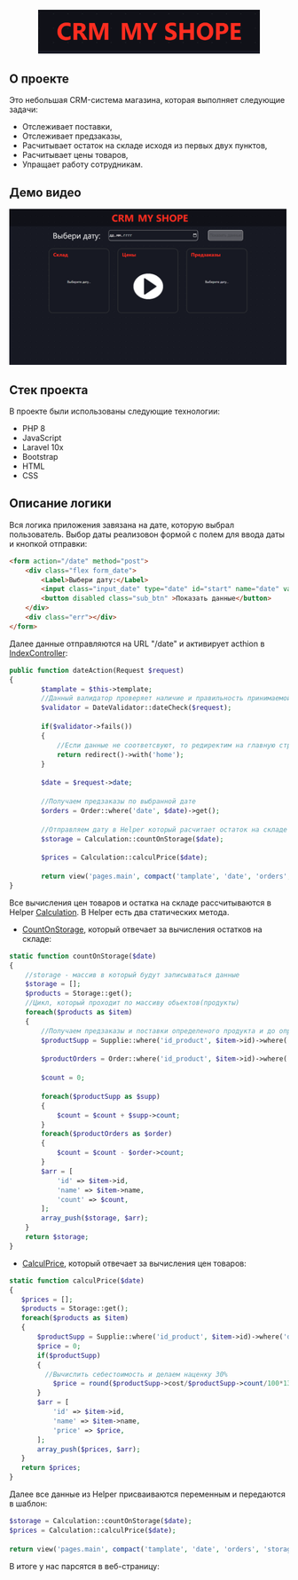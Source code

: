 <p align="center"><a href="https://laravel.com" target="_blank"><img src="https://github.com/PaulPolkanov/MyStorage/blob/master/public/image/logo.PNG?raw=true" width="400" alt="Laravel Logo"></a></p>

## О проекте
Это небольшая CRM-система магазина, которая выполняет следующие задачи:
 - Отслеживает поставки,
 - Отслеживает предзаказы,
 - Расчитывает остаток на складе исходя из первых двух пунктов,
 - Расчитывает цены товаров,
 - Упращает работу сотрудникам. 
 
 ## Демо видео 
 
 <a href="https://vk.com/video284614176_456239236"><img style="text-align: centr;" width="500px" src="https://github.com/PaulPolkanov/MyStorage/blob/master/public/image/video.png?raw=true"></a>
 
 ## Стек проекта
 В проекте были использованы следующие технологии:
 - PHP 8
 - JavaScript
 - Laravel 10x
 - Bootstrap
 - HTML
 - CSS
 
## Описание логики

Вся логика приложения завязана на дате, которую выбрал пользователь. Выбор даты реализовон формой с полем для ввода даты и кнопкой отправки:
``` html
<form action="/date" method="post">
    <div class="flex form_date">
        <Label>Выбери дату:</Label>
        <input class="input_date" type="date" id="start" name="date" value="{{$date}}" min="2021-01-01" max="2023-12-31">
        <button disabled class="sub_btn" >Показать данные</button>
    </div>
    <div class="err"></div>
</form>
```

Далее данные отправляются на URL "/date" и активирует acthion в [IndexController](https://github.com/PaulPolkanov/MyStorage/blob/master/app/Http/Controllers/IndexController.php):

``` PHP
public function dateAction(Request $request)
{
        $tamplate = $this->template;
        //Данный валидатор проверяет наличие и правильность принимаемой даты
        $validator = DateValidator::dateCheck($request);
        
        if($validator->fails())
        {
            //Если данные не соответсвуют, то редиректим на главную страницу
            return redirect()->with('home');
        }
        
        $date = $request->date;
        
        //Получаем предзаказы по выбранной дате
        $orders = Order::where('date', $date)->get();
        
        //Отправляем дату в Helper который расчитает остаток на складе и цену товаров
        $storage = Calculation::countOnStorage($date);
        
        $prices = Calculation::calculPrice($date);
        
        return view('pages.main', compact('tamplate', 'date', 'orders', 'storage', 'prices'));
}
```

Все вычисления цен товаров и остатка на складе рассчитываются в Helper [Calculation](https://github.com/PaulPolkanov/MyStorage/blob/master/app/Helpers/Calculation.php). В Helper есть два статических метода.

 - [СountOnStorage](#), который отвечает за вычисления остатков на складе:
``` PHP
static function countOnStorage($date)
{
    //storage - массив в который будут записываться данные
    $storage = [];
    $products = Storage::get();
    //Цикл, который проходит по массиву обьектов(продукты)
    foreach($products as $item)
    {
        //Получаем предзаказы и поставки определеного продукта и до определеной даты
        $productSupp = Supplie::where('id_product', $item->id)->where('date' , '<=', $date)->get();
        
        $productOrders = Order::where('id_product', $item->id)->where('date' , '<=', $date)->get();
        
        $count = 0;
        
        foreach($productSupp as $supp)
        {
            $count = $count + $supp->count;
        }
        foreach($productOrders as $order)
        {
            $count = $count - $order->count;
        }
        $arr = [
            'id' => $item->id,
            'name' => $item->name,
            'count' => $count,
        ];
        array_push($storage, $arr);
    }
    return $storage;
}
```

 - [CalculPrice](#), который отвечает за вычисления цен товаров:
 ``` PHP
 static function calculPrice($date)
 {
    $prices = [];
    $products = Storage::get();
    foreach($products as $item)
    {
        $productSupp = Supplie::where('id_product', $item->id)->where('date' , '<=', $date)->orderBy('date', 'desc')->first();
        $price = 0;
        if($productSupp)
        {
          //Вычислить себестоимость и делаем наценку 30%
            $price = round($productSupp->cost/$productSupp->count/100*130);
        }
        $arr = [
            'id' => $item->id,
            'name' => $item->name,
            'price' => $price,
        ];
        array_push($prices, $arr);
    }
    return $prices;
}
 ```
 Далее все данные из Helper присваиваются переменным и передаются в шаблон:
 ``` PHP
$storage = Calculation::countOnStorage($date);
$prices = Calculation::calculPrice($date);

return view('pages.main', compact('tamplate', 'date', 'orders', 'storage', 'prices'));
 ```
 В итоге у нас парсятся в веб-страницу:
 
 <img scr="S">
